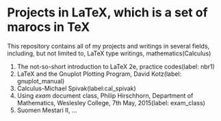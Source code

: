 # Projects in LaTeX, which is a set of marocs in TeX
This repository contains all of my projects and writings
in several fields, including, but not limited to, LaTeX
type writings, mathematics(Calculus)

1. The not-so-short introduction to LaTeX 2e, practice codes(label: nbr1)
2. LaTeX and the Gnuplot Plotting Program, David Kotz(label: gnuplot_manual)
3. Calculus-Michael Spivak(label:cal_spivak)
4. Using *exam* document class, Philip Hirschhorn, Department of
Mathematics, Weslesley College, 7th May, 2015(label: exam_class)
5. Suomen Mestari II, ...

